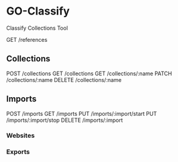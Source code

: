 # GO-Classify
Classify Collections Tool


GET /references

## Collections

POST   /collections
GET    /collections
GET    /collections/:name
PATCH  /collections/:name
DELETE /collections/:name

## Imports

POST   /imports
GET    /imports
PUT    /imports/:import/start
PUT    /imports/:import/stop
DELETE /imports/:import

### Websites

### Exports